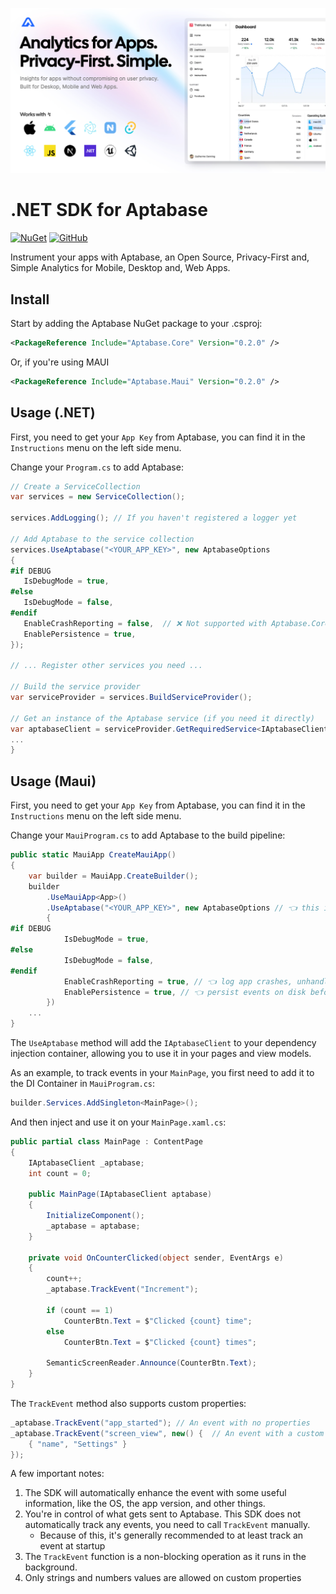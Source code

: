 ![Aptabase](https://raw.githubusercontent.com/aptabase/aptabase-com/main/public/og.png)

# .NET SDK for Aptabase

[![NuGet](https://img.shields.io/nuget/v/Aptabase.Maui)](https://www.nuget.org/packages/Aptabase.Maui) 
[![GitHub](https://img.shields.io/github/license/aptabase/aptabase-maui)](https://github.com/aptabase/aptabase-maui/blob/main/LICENSE)

Instrument your apps with Aptabase, an Open Source, Privacy-First and, Simple Analytics for Mobile, Desktop and, Web Apps.

## Install

Start by adding the Aptabase NuGet package to your .csproj:

```xml
<PackageReference Include="Aptabase.Core" Version="0.2.0" />
```

Or, if you're using MAUI

```xml
<PackageReference Include="Aptabase.Maui" Version="0.2.0" />
```

## Usage (.NET)

First, you need to get your `App Key` from Aptabase, you can find it in the `Instructions` menu on the left side menu.

Change your `Program.cs` to add Aptabase:

```csharp
// Create a ServiceCollection
var services = new ServiceCollection();

services.AddLogging(); // If you haven't registered a logger yet

// Add Aptabase to the service collection
services.UseAptabase("<YOUR_APP_KEY>", new AptabaseOptions
{
#if DEBUG
   IsDebugMode = true,
#else
   IsDebugMode = false,
#endif
   EnableCrashReporting = false,  // ❌ Not supported with Aptabase.Core, only Aptabase.Maui 
   EnablePersistence = true,
});

// ... Register other services you need ...

// Build the service provider
var serviceProvider = services.BuildServiceProvider();

// Get an instance of the Aptabase service (if you need it directly)
var aptabaseClient = serviceProvider.GetRequiredService<IAptabaseClient>(); 
...
}
```

## Usage (Maui)

First, you need to get your `App Key` from Aptabase, you can find it in the `Instructions` menu on the left side menu.

Change your `MauiProgram.cs` to add Aptabase to the build pipeline:

```csharp
public static MauiApp CreateMauiApp()
{
    var builder = MauiApp.CreateBuilder();
    builder
        .UseMauiApp<App>()
        .UseAptabase("<YOUR_APP_KEY>", new AptabaseOptions // 👈 this is where you enter your App Key
        {
#if DEBUG
            IsDebugMode = true,
#else
            IsDebugMode = false,
#endif
            EnableCrashReporting = true, // 👈 log app crashes, unhandled exceptions 
            EnablePersistence = true, // 👈 persist events on disk before sending them to the server
        })
    ...
}
```

The `UseAptabase` method will add the `IAptabaseClient` to your dependency injection container, allowing you to use it in your pages and view models.

As an example, to track events in your `MainPage`, you first need to add it to the DI Container in `MauiProgram.cs`:

```csharp
builder.Services.AddSingleton<MainPage>();
```         

And then inject and use it on your `MainPage.xaml.cs`:

```csharp
public partial class MainPage : ContentPage
{
    IAptabaseClient _aptabase;
    int count = 0;

    public MainPage(IAptabaseClient aptabase)
    {
        InitializeComponent();
        _aptabase = aptabase;
    }

    private void OnCounterClicked(object sender, EventArgs e)
    {
        count++;
        _aptabase.TrackEvent("Increment");

        if (count == 1)
            CounterBtn.Text = $"Clicked {count} time";
        else
            CounterBtn.Text = $"Clicked {count} times";

        SemanticScreenReader.Announce(CounterBtn.Text);
    }
}
```

The `TrackEvent` method also supports custom properties:

```csharp
_aptabase.TrackEvent("app_started"); // An event with no properties
_aptabase.TrackEvent("screen_view", new() {  // An event with a custom property
    { "name", "Settings" }
});
```

A few important notes:

1. The SDK will automatically enhance the event with some useful information, like the OS, the app version, and other things.
2. You're in control of what gets sent to Aptabase. This SDK does not automatically track any events, you need to call `TrackEvent` manually.
   - Because of this, it's generally recommended to at least track an event at startup
3. The `TrackEvent` function is a non-blocking operation as it runs in the background.
4. Only strings and numbers values are allowed on custom properties
